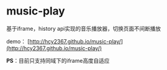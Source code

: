 # music-play
基于iframe，history api实现的音乐播放器，切换页面不间断播放

demo： [http://hcy2367.github.io/music-play/](http://hcy2367.github.io/music-play/)

**PS**：目前只支持同域下的iframe高度自适应
